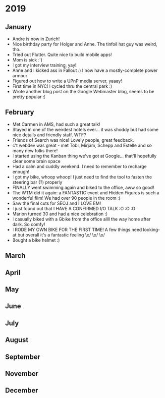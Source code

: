 # 2019

## January

* Andre is now in Zurich!
* Nice birthday party for Holger and Anne. The tinfoil hat guy was weird, tho.
* Tried out Flutter. Quite nice to build mobile apps!
* Mom is sick :'(
* I got my interview training, yay!
* Anne and I kicked ass in Fallout :) I now have a mostly-complete power armour
* Figured out how to write a UPnP media server, yaaay!
* First time in NYC! I cycled thru the central park :)
* Wrote another blog post on the Google Webmaster blog, seems to be pretty popular :)

## February

* Met Carmen in AMS, had such a great talk!
* Stayed in one of the weirdest hotels ever... it was shoddy but had some nice details and friendly staff. WTF?
* Friends of Search was nice! Lovely people, great feedback. 
* c't webdev was great - met Tobi, Mirjam, Schepp and Estelle and so many new folks there!
* I started using the Kanban thing we've got at Google... that'll hopefully clear some brain space
* Had a calm and cuddly weekend. I need to remember to recharge enough!
* I got my bike, whoop whoop! I just need to find the tool to fasten the steering bar (?) properly
* FINALLY went swimming again and biked to the office, aww so good!
* The WTM did it again: a FANTASTIC event and Hidden Figures is such a wonderful film! We had over 90 people in the room :)
* Saw the final cuts for SEOJ and I LOVE EM!
* I just found out that I HAVE A CONFIRMED I/O TALK :O :O :O
* Marion turned 30 and had a nice celebration :)
* I casually biked with a Gbike from the office allll the way home after dark. So comfy!
* I RODE MY OWN BIKE FOR THE FIRST TIME! A few things need looking-at but overall it's a fantastic feeling \o/ \o/ \o/
* Bought a bike helmet :)

## March

## April

## May

## June

## July

## August

## September

## November

## December
